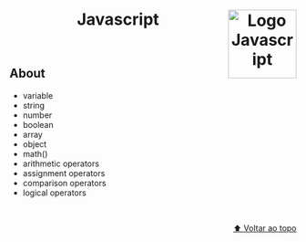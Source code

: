 <div id="top" align="center";>
  <h1>Javascript
    <img align="right";
    width="120px"
    src="https://cdn-icons-png.flaticon.com/512/5968/5968292.png"
    alt="Logo Javascript" />
  </h1>
</div>

</br>
<h2>About</h2>
<ul>
  <li>variable</li>
  <li>string</li>
  <li>number</li>
  <li>boolean</li>
  <li>array</li>
  <li>object</li>
  <li>math()</li>
  <li>arithmetic operators</li>
  <li>assignment operators</li>
  <li>comparison operators</li>
  <li>logical operators</li>
</ul>


</br>

<p align="right"><a href="#top">⬆️ Voltar ao topo</a></p>
</br>

